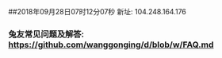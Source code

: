 ##2018年09月28日07时12分07秒 新址: 104.248.164.176
### 兔友常见问题及解答: https://github.com/wanggonging/d/blob/w/FAQ.md
